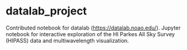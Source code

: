 # datalab_project
Contributed notebook for datalab (https://datalab.noao.edu/). Jupyter notebook for interactive exploration of the HI Parkes All Sky Survey (HIPASS) data and multiwavelength visualization.
